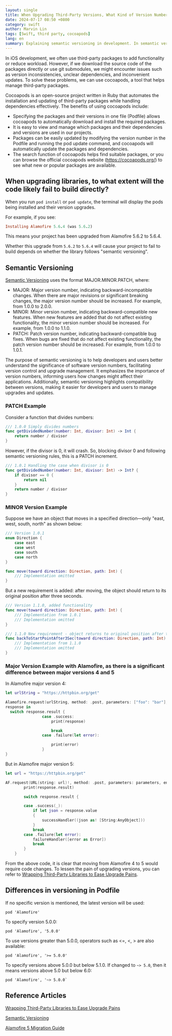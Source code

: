 ```yaml
---
layout: single
title: When Upgrading Third-Party Versions, What Kind of Version Number Causes a Project Build to Fail?
date: 2024-07-17 08:50 +0800
category: swift
author: Marvin Lin
tags: [Swift, third party, cocoapods]
lang: en
summary: Explaining semantic versioning in development. In semantic version control, we have major, minor, and patch versions, each signifying different types of changes. Patches are for bug fixes, minor updates are compatible, and major updates can break your code. This article also provides examples.
---
```


In iOS development, we often use third-party packages to add functionality or reduce workload. However, if we download the source code of the packages directly or use git submodules, we might encounter issues such as version inconsistencies, unclear dependencies, and inconvenient updates. To solve these problems, we can use cocoapods, a tool that helps manage third-party packages.

Cocoapods is an open-source project written in Ruby that automates the installation and updating of third-party packages while handling dependencies effectively. The benefits of using cocoapods include:

- Specifying the packages and their versions in one file (Podfile) allows cocoapods to automatically download and install the required packages.
- It is easy to view and manage which packages and their dependencies and versions are used in our projects.
- Packages can be easily updated by modifying the version number in the Podfile and running the pod update command, and cocoapods will automatically update the packages and dependencies.
- The search function of cocoapods helps find suitable packages, or you can browse the official cocoapods website (https://cocoapods.org/) to see what new or popular packages are available.

## When upgrading libraries, to what extent will the code likely fail to build directly?

When you run `pod install` or `pod update`, the terminal will display the pods being installed and their version upgrades.

For example, if you see:

```ruby
Installing Alamofire 5.6.4 (was 5.6.2)
```

This means your project has been upgraded from Alamofire 5.6.2 to 5.6.4.

Whether this upgrade from `5.6.2` to `5.6.4` will cause your project to fail to build depends on whether the library follows "semantic versioning".

## Semantic Versioning

[Semantic Versioning](https://semver.org/) uses the format MAJOR.MINOR.PATCH, where:

- MAJOR: Major version number, indicating backward-incompatible changes. When there are major revisions or significant breaking changes, the major version number should be increased. For example, from 1.0.0 to 2.0.0.
- MINOR: Minor version number, indicating backward-compatible new features. When new features are added that do not affect existing functionality, the minor version number should be increased. For example, from 1.0.0 to 1.1.0.
- PATCH: Patch version number, indicating backward-compatible bug fixes. When bugs are fixed that do not affect existing functionality, the patch version number should be increased. For example, from 1.0.0 to 1.0.1.

The purpose of semantic versioning is to help developers and users better understand the significance of software version numbers, facilitating version control and upgrade management. It emphasizes the importance of version numbers, informing users how changes might affect their applications. Additionally, semantic versioning highlights compatibility between versions, making it easier for developers and users to manage upgrades and updates.

### PATCH Example

Consider a function that divides numbers:

```swift
/// 1.0.0 Simply divides numbers
func getDividedNumber(number: Int, divisor: Int) -> Int {
    return number / divisor
}
```

However, if the divisor is 0, it will crash. So, blocking divisor 0 and following semantic versioning rules, this is a PATCH increment.

```swift
/// 1.0.1 Handling the case when divisor is 0
func getDividedNumber(number: Int, divisor: Int) -> Int? {
    if divisor == 0 {
        return nil
    }
    return number / divisor
}
```

### MINOR Version Example

Suppose we have an object that moves in a specified direction—only "east, west, south, north" as shown below:

```swift
/// Version 1.0.1
enum Direction {
    case east
    case west
    case south
    case north
}

func move(toward direction: Direction, path: Int) {
    /// Implementation omitted
}
```

But a new requirement is added: after moving, the object should return to its original position after three seconds.

```swift
/// Version 1.1.0, added functionality
func move(toward direction: Direction, path: Int) {
    /// Implementation from 1.0.1
    /// Implementation omitted
}

/// 1.1.0 New requirement - object returns to original position after three seconds
func backToStartPointAfter3Sec(toward direction: Direction, path: Int) {
    /// Implementation from 1.1.0
    /// Implementation omitted
}
```

### Major Version Example with Alamofire, as there is a significant difference between major versions 4 and 5

In Alamofire major version 4:

```swift
let urlString = "https://httpbin.org/get"

Alamofire.request(urlString, method: .post, parameters: ["foo": "bar"],encoding: JSONEncoding.default, headers: nil).responseJSON {  
response in
  switch response.result {
                case .success:
                    print(response)

                    break
                case .failure(let error):

                    print(error)
                }
}
```

But in Alamofire major version 5:

```swift
let url = "https://httpbin.org/get"

AF.request(URL(string: url)!, method: .post, parameters: parameters, encoding: JSONEncoding.default, headers: headers).responseJSON { (response) in
        print(response.result)

        switch response.result {

        case .success(_):
            if let json = response.value
            {
                successHandler((json as! [String:AnyObject]))
            }
            break
        case .failure(let error):
            failureHandler([error as Error])
            break
        }
    }
```

From the above code, it is clear that moving from Alamofire 4 to 5 would require code changes. To lessen the pain of upgrading versions, you can refer to [Wrapping Third-Party Libraries to Ease Upgrade Pains](https://moonandeye.github.io/swift/using-adapter-pattern-to-libs.html).

## Differences in versioning in Podfile

If no specific version is mentioned, the latest version will be used:
```
pod 'Alamofire'
```

To specify version 5.0.0:
```
pod 'Alamofire', '5.0.0'
```

To use versions greater than 5.0.0, operators such as <=, <, > are also available:
```
pod 'Alamofire', '>= 5.0.0'
```

To specify versions above 5.0.0 but below 5.1.0. If changed to `~> 5.0`, then it means versions above 5.0 but below 6.0:
```
pod 'Alamofire', '~> 5.0.0`
```

## Reference Articles

[Wrapping Third-Party Libraries to Ease Upgrade Pains](/en/swift/using-adapter-pattern-to-libs/)

[Semantic Versioning](https://semver.org/)

[Alamofire 5 Migration Guide](https://github.com/Alamofire/Alamofire/blob/master/Documentation/Alamofire%205.0%20Migration%20Guide.md)